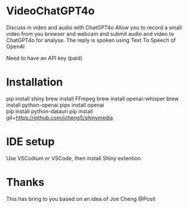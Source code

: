 # VideoChatGPT4o
Discuss in video and audio with ChatGPT4o
Allow you to record a small video from you browser and webcam and submit audio and video to ChatGPT4o for analyse.
The reply is spoken using Text To Speech of OpenAI

Need to have an API key (paid)

# Installation
pip install shiny 
brew install FFmpeg
brew install openai-whisper
brew install python-openai
pipx install openai        
pip install python-datauri
pip install git+https://github.com/jcheng5/shinymedia

# IDE setup
Use VSCodium or VSCode, then install Shiny extention

# Thanks
This has bring to you based on an idea of Joe Cheng @Posit
